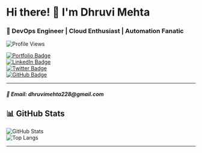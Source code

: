 # Hi there! 👋 I'm Dhruvi Mehta  

### 🚀 DevOps Engineer | Cloud Enthusiast | Automation Fanatic  

![Profile Views](https://komarev.com/ghpvc/?username=dhruviemehta&label=Profile+Views&color=brightgreen)

[![Portfolio Badge](https://img.shields.io/badge/Portfolio-Dhruvi-lightgrey?style=flat&logo=internet-explorer)](https://dhruvi-mehta.s3.ap-south-1.amazonaws.com/index.html)  
[![LinkedIn Badge](https://img.shields.io/badge/LinkedIn-Dhruvi-blue?style=flat&logo=linkedin)](https://www.linkedin.com/in/dhruviee/)  
[![Twitter Badge](https://img.shields.io/badge/Twitter-Dhruvi-blue?style=flat&logo=twitter)](https://twitter.com/dhru_mehtaa)  
[![GitHub Badge](https://img.shields.io/badge/GitHub-dhruviemehta-black?style=flat&logo=github)](https://github.com/dhruviemehta)  

---

<h5>📧 Email: dhruvimehta228@gmail.com </h5>

## 📊 GitHub Stats  

![GitHub Stats](https://github-readme-stats.vercel.app/api?username=dhruviemehta&show_icons=true&theme=radical)  
![Top Langs](https://github-readme-stats.vercel.app/api/top-langs/?username=dhruviemehta&layout=compact&theme=radical)

---
